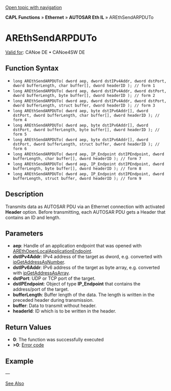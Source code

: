 [Open topic with navigation](../../../../../../CANoeDEFamily.htm#Topics/CAPLFunctions/IP/AUTOSARethIL/Functions/CAPLfunctionAREthSendARPDUTo.md)

**CAPL Functions** » **Ethernet** » **AUTOSAR Eth IL** » AREthSendARPDUTo

# AREthSendARPDUTo

[Valid for](../../../../Shared/FeatureAvailability.md): CANoe DE • CANoe4SW DE

## Function Syntax

- `long AREthSendARPDUTo( dword aep, dword dstIPv4Addr, dword dstPort, dword bufferLength, char buffer[], dword headerID ); // form 1`
- `long AREthSendARPDUTo( dword aep, dword dstIPv4Addr, dword dstPort, dword bufferLength, byte buffer[], dword headerID ); // form 2`
- `long AREthSendARPDUTo( dword aep, dword dstIPv4Addr, dword dstPort, dword bufferLength, struct buffer, dword headerID ); // form 3`
- `long AREthSendARPDUTo( dword aep, byte dstIPv6Addr[], dword dstPort, dword bufferLength, char buffer[], dword headerID ); // form 4`
- `long AREthSendARPDUTo( dword aep, byte dstIPv6Addr[], dword dstPort, dword bufferLength, byte buffer[], dword headerID ); // form 5`
- `long AREthSendARPDUTo( dword aep, byte dstIPv6Addr[], dword dstPort, dword bufferLength, struct buffer, dword headerID ); // form 6`
- `long AREthSendARPDUTo( dword aep, IP_Endpoint dstIPEndpoint, dword bufferLength, char buffer[], dword headerID ); // form 7`
- `long AREthSendARPDUTo( dword aep, IP_Endpoint dstIPEndpoint, dword bufferLength, byte buffer[], dword headerID ); // form 8`
- `long AREthSendARPDUTo( dword aep, IP_Endpoint dstIPEndpoint, dword bufferLength, struct buffer, dword headerID ); // form 9`

## Description

Transmits data as AUTOSAR PDU via an Ethernet connection with activated **Header** option. Before transmitting, each AUTOSAR PDU gets a Header that contains an ID and length.

## Parameters

- **aep**: Handle of an application endpoint that was opened with [AREthOpenLocalApplicationEndpoint](CAPLfunctionAREthOpenLocalApplicationEndpoint.md).
- **dstIPv4Addr**: IPv4 address of the target as dword, e.g. converted with [ipGetAddressAsNumber](../../../TCPIPAPI/Functions/CAPLfunctionIPGetAddressAsNumber.md).
- **dstIPv6Addr**: IPv6 address of the target as byte array, e.g. converted with [ipGetAddressAsArray](../../../TCPIPAPI/Functions/CAPLfunctionIPGetAddressAsArray.md).
- **dstPort**: UDP or TCP port of the target.
- **dstIPEndpoint**: Object of type **IP_Endpoint** that contains the address/port of the target.
- **bufferLength**: Buffer length of the data. The length is written in the preceded header during transmission.
- **buffer**: Data to transmit without header.
- **headerId**: ID which is to be written in the header.

## Return Values

- **0**: The function was successfully executed
- **>0**: [Error code](../CAPLfunctionsAREthILErrorCodes.md)

## Example

—

[See Also](javascript:void(0);)